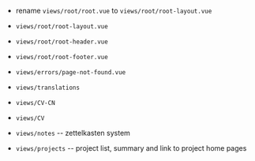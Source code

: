 - rename `views/root/root.vue` to `views/root/root-layout.vue`

- `views/root/root-layout.vue`
- `views/root/root-header.vue`
- `views/root/root-footer.vue`

- `views/errors/page-not-found.vue`

- `views/translations`

- `views/CV-CN`
- `views/CV`

- `views/notes` -- zettelkasten system
- `views/projects` -- project list, summary and link to project home pages
